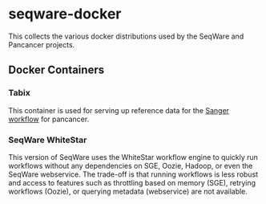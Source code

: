 # seqware-docker
This collects the various docker distributions used by the SeqWare and Pancancer projects.

## Docker Containers

### Tabix

This container is used for serving up reference data for the [Sanger workflow](https://github.com/ICGC-TCGA-PanCancer/SeqWare-CGP-SomaticCore) for pancancer. 

### SeqWare WhiteStar

This version of SeqWare uses the WhiteStar workflow engine to quickly run workflows without any dependencies on SGE, Oozie, Hadoop, or even the SeqWare webservice. The trade-off is that running workflows is less robust and access to features such as throttling based on memory (SGE), retrying workflows (Oozie), or querying metadata (webservice) are not available.



